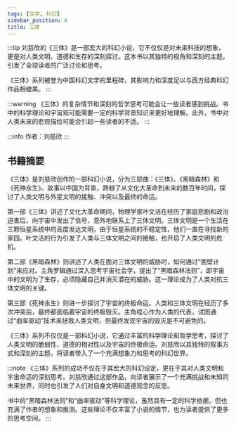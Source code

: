```yaml
---
tags: [文学, 科幻]
sidebar_position: 4
title: 三体
---
```


:::tip
刘慈欣的《三体》是一部宏大的科幻小说，它不仅仅是对未来科技的想象，更是对人类文明、道德和生存的深刻探讨。这本书以其独特的视角和深刻的主题，引发了全球读者的广泛讨论和思考。

《三体》系列被誉为中国科幻文学的里程碑，其影响力和深度足以与西方经典科幻作品相媲美。
:::

:::warning
《三体》的复杂情节和深刻的哲学思考可能会让一些读者感到挑战。书中的科学理论和宇宙观可能需要一定的科学背景知识来更好地理解。此外，书中对人类未来的悲观描绘可能会引起一些读者的不适。
:::

:::info
作者：刘慈欣
:::

## 书籍摘要

《三体》是刘慈欣创作的一部科幻小说，分为三部曲：《三体》、《黑暗森林》和《死神永生》。故事以中国为背景，跨越了从文化大革命到未来的数百年时间，探讨了人类文明与外星文明的接触、冲突以及最终的命运。

第一部《三体》讲述了文化大革命期间，物理学家叶文洁在经历了家庭悲剧和政治迫害后，向宇宙中发出了信号，意外地联系上了三体文明。三体文明是一个生活在三颗恒星系统中的高度发达文明，由于恒星系统的不稳定性，他们一直在寻找新的家园。叶文洁的行为引发了人类与三体文明之间的接触，也开启了人类文明的危机。

第二部《黑暗森林》则讲述了人类在面对三体文明的威胁时，如何通过“面壁计划”来应对。主角罗辑通过深入思考宇宙社会学，提出了“黑暗森林法则”，即宇宙中的文明为了生存，必须隐藏自己并消灭潜在的威胁。这一理论成为了人类对抗三体文明的关键。

第三部《死神永生》则进一步探讨了宇宙的终极命运。人类和三体文明在经历了多次冲突后，最终都面临着宇宙的终极毁灭。主角程心作为人类的代表，试图通过“曲率驱动”技术来拯救人类文明，但最终发现宇宙的毁灭是不可避免的。

《三体》系列不仅仅是一部科幻小说，它通过丰富的科学理论和哲学思考，探讨了人类文明的脆弱性、道德的相对性以及宇宙的终极命运。刘慈欣以其独特的叙事方式和深刻的主题，将读者带入了一个充满想象力和思考的科幻世界。

:::note
《三体》系列的成功不仅在于其宏大的科幻设定，更在于其对人类文明和宇宙命运的深刻思考。刘慈欣通过这部作品，向读者展示了一个充满挑战和未知的未来世界，同时也引发了人们对自身文明和道德观念的反思。

书中的“黑暗森林法则”和“曲率驱动”等科学理论，虽然具有一定的科学依据，但也充满了作者的想象和推测。这些理论不仅丰富了小说的情节，也为读者提供了更多的思考空间。
:::